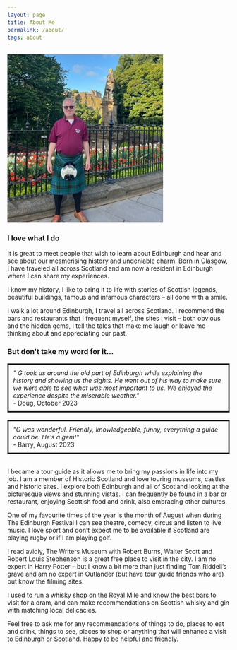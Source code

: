```yaml
---
layout: page
title: About Me
permalink: /about/
tags: about
---
```



<div style="width: fit-content;" class ="container">
  <img style="width: 70%;"  class="img-center" src="/images/gabout.jpeg">
</div>

### I love what I do

It is great to meet people that wish to learn about Edinburgh and hear and see about our mesmerising history and undeniable charm. Born in Glasgow, I have traveled all across Scotland and am now a resident in Edinburgh where I can share my experiences.

I know my history, I like to bring it to life with stories of Scottish legends, beautiful buildings, famous and infamous characters – all done with a smile.

I walk a lot around Edinburgh, I travel all across Scotland. I recommend the bars and restaurants that I frequent myself, the sites I visit – both obvious and the hidden gems, I tell the tales that make me laugh or leave me thinking about and appreciating our past.


### But don't take my word for it...


<div style="border-style: solid; padding:10px" >
  <i>" G took us around the old part of Edinburgh while explaining the history and showing us the sights. He went out of his way to make sure we were able to see what was most important to us. We enjoyed the experience despite the miserable weather." </i>
  <br> - Doug, October 2023
</div>

<br>
<div style="border-style: solid; padding:10px" >
  <i>"G was wonderful. Friendly, knowledgeable, funny, everything a guide could be. He’s a gem!"</i>
  <br> - Barry, August 2023
</div>
<br>

I became a tour guide as it allows me to bring my passions in life into my job. I am a member of Historic Scotland and love touring museums, castles and historic sites. I explore both Edinburgh and all of Scotland looking at the picturesque views and stunning vistas. I can frequently be found in a bar or restaurant, enjoying Scottish food and drink, also embracing other cultures.

One of my favourite times of the year is the month of August when during The Edinburgh Festival I can see theatre, comedy, circus and listen to live music. I love sport and don’t expect me to be available if Scotland are playing rugby or if I am playing golf.


I read avidly, The Writers Museum with Robert Burns, Walter Scott and Robert Louis Stephenson is a great free place to visit in the city. I am no expert in Harry Potter – but I know a bit more than just finding Tom Riddell’s grave and am no expert in Outlander (but have tour guide friends who are) but know the filming sites.

I used to run a whisky shop on the Royal Mile and know the best bars to visit for a dram, and can make recommendations on Scottish whisky and gin with matching local delicacies.

Feel free to ask me for any recommendations of things to do, places to eat and drink, things to see, places to shop or anything that will enhance a visit to Edinburgh or Scotland. Happy to be helpful and friendly. 